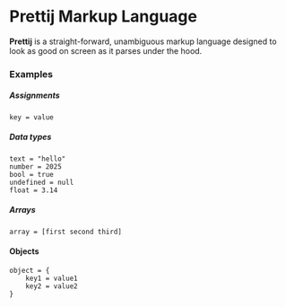 # Prettij Markup Language

**Prettij** is a straight-forward, unambiguous markup language designed to look as good on screen as it parses under the hood.

### Examples

##### Assignments

```
key = value
```

##### Data types

```
text = "hello"
number = 2025
bool = true
undefined = null
float = 3.14
```

##### Arrays

```
array = [first second third]
```

#### Objects

```
object = {
    key1 = value1
    key2 = value2
}
```
